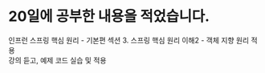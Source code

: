 # 20일에 공부한 내용을 적었습니다.
인프런 스프링 핵심 원리 - 기본편 섹션 3. 스프링 핵심 원리 이해2 - 객체 지향 원리 적용<br>
강의 듣고, 예제 코드 실습 및 적용
